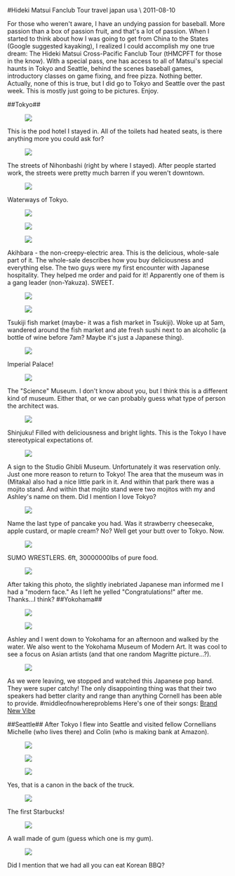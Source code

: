 <!-- layout: post
categories: 
- travel
- japan
- usa
title: Hideki Matsui Fanclub Tour
date: 2011-08-10
-->
#Hideki Matsui Fanclub Tour
<tag>travel</tag> <tag>japan</tag> <tag>usa</tag> \\ 2011-08-10

For those who weren't aware, I have an undying passion for baseball. More passion than a box of passion fruit, and that's a lot of passion. When I started to think about how I was going to get from China to the States (Google suggested kayaking), I realized I could accomplish my one true dream: The Hideki Matsui Cross-Pacific Fanclub Tour (tHMCPFT for those in the know). With a special pass, one has access to all of Matsui's special haunts in Tokyo and Seattle, behind the scenes baseball games, introductory classes on game fixing, and free pizza. Nothing better. Actually, none of this is true, but I did go to Tokyo and Seattle over the past week. This is mostly just going to be pictures. Enjoy.
<!-- more -->

##Tokyo##

<figure>
	<img src="/images/hideki-matsui-fanclub-tour/1.jpg" />
</figure>
This is the pod hotel I stayed in. All of the toilets had heated seats, is there anything more you could ask for?
<figure>
	<img src="/images/hideki-matsui-fanclub-tour/2.jpg" />
</figure>
The streets of Nihonbashi (right by where I stayed). After people started work, the streets were pretty much barren if you weren't downtown.
<figure>
	<img src="/images/hideki-matsui-fanclub-tour/3.jpg" />
</figure>
Waterways of Tokyo.
<figure>
	<img src="/images/hideki-matsui-fanclub-tour/4.jpg" />
</figure>
<figure>
	<img src="/images/hideki-matsui-fanclub-tour/5.jpg" />
</figure>
<figure>
	<img src="/images/hideki-matsui-fanclub-tour/6.jpg" />
</figure>
Akihbara - the non-creepy-electric area. This is the delicious, whole-sale part of it. The whole-sale describes how you buy deliciousness and everything else. The two guys were my first encounter with Japanese hospitality. They helped me order and paid for it! Apparently one of them is a gang leader (non-Yakuza). SWEET.
<figure>
	<img src="/images/hideki-matsui-fanclub-tour/7.jpg" />
</figure>
<figure>
	<img src="/images/hideki-matsui-fanclub-tour/8.jpg" />
</figure>
Tsukiji fish market (maybe- it was a fish market in Tsukiji). Woke up at 5am, wandered around the fish market and ate fresh sushi next to an alcoholic (a bottle of wine before 7am? Maybe it's just a Japanese thing).
<figure>
	<img src="/images/hideki-matsui-fanclub-tour/9.jpg" />
</figure>
Imperial Palace!
<figure>
	<img src="/images/hideki-matsui-fanclub-tour/10.jpg" />
</figure>
The "Science" Museum. I don't know about you, but I think this is a different kind of museum. Either that, or we can probably guess what type of person the architect was.
<figure>
	<img src="/images/hideki-matsui-fanclub-tour/11.jpg" />
</figure>
Shinjuku! Filled with deliciousness and bright lights. This is the Tokyo I have stereotypical expectations of.
<figure>
	<img src="/images/hideki-matsui-fanclub-tour/12.jpg" />
</figure>
A sign to the Studio Ghibli Museum. Unfortunately it was reservation only. Just one more reason to return to Tokyo! The area that the museum was in (Mitaka) also had a nice little park in it. And within that park there was a mojito stand. And within that mojito stand were two mojitos with my and Ashley's name on them. Did I mention I love Tokyo?
<figure>
	<img src="/images/hideki-matsui-fanclub-tour/13.jpg" />
</figure>
Name the last type of pancake you had. Was it strawberry cheesecake, apple custard, or maple cream? No? Well get your butt over to Tokyo. Now.
<figure>
	<img src="/images/hideki-matsui-fanclub-tour/14.jpg" />
</figure>
SUMO WRESTLERS. 6ft, 30000000lbs of pure food.
<figure>
	<img src="/images/hideki-matsui-fanclub-tour/15.jpg" />
</figure>
After taking this photo, the slightly inebriated Japanese man informed me I had a "modern face." As I left he yelled "Congratulations!" after me. Thanks...I think?
##Yokohama##
<figure>
	<img src="/images/hideki-matsui-fanclub-tour/16.jpg" />
</figure>
<figure>
	<img src="/images/hideki-matsui-fanclub-tour/17.jpg" />
</figure>
Ashley and I went down to Yokohama for an afternoon and walked by the water. We also went to the Yokohama Museum of Modern Art. It was cool to see a focus on Asian artists (and that one random Magritte picture...?).
<figure>
	<img src="/images/hideki-matsui-fanclub-tour/18.jpg" />
</figure>

As we were leaving, we stopped and watched this Japanese pop band. They were super catchy! The only disappointing thing was that their two speakers had better clarity and range than anything Cornell has been able to provide. #middleofnowhereproblems Here's one of their songs: [Brand New Vibe](http://www.youtube.com/watch?v=Zw5Vq52ot-k)

##Seattle##
After Tokyo I flew into Seattle and visited fellow Cornellians Michelle (who lives there) and Colin (who is making bank at Amazon).
<figure>
	<img src="/images/hideki-matsui-fanclub-tour/19.jpg" />
</figure>
<figure>
	<img src="/images/hideki-matsui-fanclub-tour/20.jpg" />
</figure>
<figure>
	<img src="/images/hideki-matsui-fanclub-tour/21.jpg" />
</figure>
Yes, that is a canon in the back of the truck.
<figure>
	<img src="/images/hideki-matsui-fanclub-tour/22.jpg" />
</figure>
The first Starbucks!
<figure>
	<img src="/images/hideki-matsui-fanclub-tour/23.jpg" />
</figure>
A wall made of gum (guess which one is my gum).
<figure>
	<img src="/images/hideki-matsui-fanclub-tour/24.jpg" />
</figure>
Did I mention that we had all you can eat Korean BBQ? 

